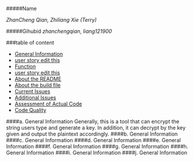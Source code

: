 #####Name 

_ZhanCheng Qian, Zhiliang Xie (Terry)_

  
#####Gihubid
_zhanchengqian, liang121900_

###table of content
- [General Information](#pa)
- [user story edit this](#pb)
- [Function](#pc)
- [user story edit this](#pd)
- [About the README](#pe)
- [About the build file](#pf)
- [Current Issues](#pg)
- [Additional Issues](#ph)
- [Assessment of Actual Code](#pi)
- [Code Quality](#pj)





####a. General Information <a id ="pa"></a>
       Generally, this is a tool that can encrypt the string users type and generate a key. In addition, it can decrypt by the key given and output the plaintext accordingly.
####b. General Information <a id ="pb"></a>
####c. General Information <a id ="pc"></a>
####d. General Information <a id ="pd"></a>
####e. General Information <a id ="pe"></a>
####f. General Information <a id ="pf"></a>
####g. General Information <a id ="pg"></a>
####h. General Information <a id ="ph"></a>
####i. General Information <a id ="pi"></a>
####j. General Information <a id ="pj"></a>


      
	   
